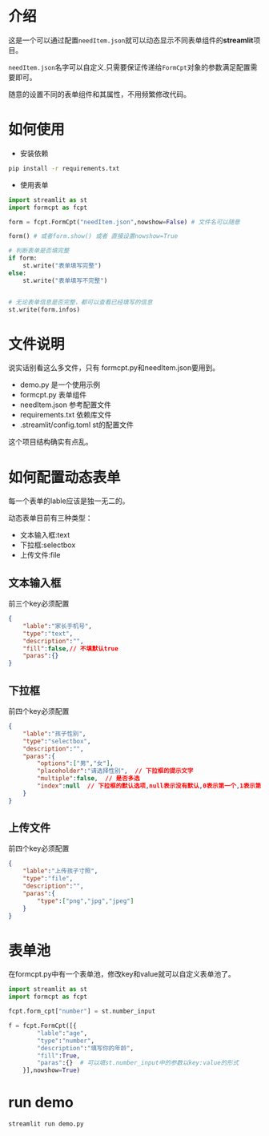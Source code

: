 # 介绍
这是一个可以通过配置`needItem.json`就可以动态显示不同表单组件的**streamlit**项目。

`needItem.json`名字可以自定义.只需要保证传递给`FormCpt`对象的参数满足配置需要即可。

随意的设置不同的表单组件和其属性，不用频繁修改代码。

# 如何使用
- 安装依赖
```bash
pip install -r requirements.txt
```

- 使用表单
```python
import streamlit as st
import formcpt as fcpt

form = fcpt.FormCpt("needItem.json",nowshow=False) # 文件名可以随意

form() # 或者form.show() 或者 直接设置nowshow=True

# 判断表单是否填完整
if form:
    st.write("表单填写完整")
else:
    st.write("表单填写不完整")


# 无论表单信息是否完整，都可以查看已经填写的信息
st.write(form.infos)
```

# 文件说明
说实话别看这么多文件，只有 formcpt.py和needItem.json要用到。


- demo.py 是一个使用示例
- formcpt.py 表单组件
- needItem.json 参考配置文件
- requirements.txt 依赖库文件
- .streamlit/config.toml st的配置文件

这个项目结构确实有点乱。
# 如何配置动态表单

每一个表单的lable应该是独一无二的。

动态表单目前有三种类型：
- 文本输入框:text
- 下拉框:selectbox
- 上传文件:file

## 文本输入框
前三个key必须配置
```json
{
    "lable":"家长手机号",
    "type":"text",
    "description":"",
    "fill":false,// 不填默认true
    "paras":{}
}
```

## 下拉框
前四个key必须配置
```json
{
    "lable":"孩子性别",
    "type":"selectbox",
    "description":"",
    "paras":{
        "options":["男","女"],
        "placeholder":"请选择性别",  // 下拉框的提示文字
        "multiple":false,  // 是否多选
        "index":null  // 下拉框的默认选项,null表示没有默认,0表示第一个,1表示第二个
    }
}
```

## 上传文件
前四个key必须配置
```json
{
    "lable":"上传孩子寸照",
    "type":"file",
    "description":"",
    "paras":{
        "type":["png","jpg","jpeg"]
    }
}
```

# 表单池

在formcpt.py中有一个表单池，修改key和value就可以自定义表单池了。

```python
import streamlit as st
import formcpt as fcpt

fcpt.form_cpt["number"] = st.number_input

f = fcpt.FormCpt([{
        "lable":"age",
        "type":"number",
        "description":"填写你的年龄",
        "fill":True,
        "paras":{}  # 可以填st.number_input中的参数以key:value的形式
    }],nowshow=True)

```


# run demo
```bash
streamlit run demo.py
```